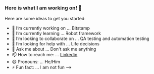 ### Here is what I am working on! 👋

Here are some ideas to get you started:

- 🔭 I’m currently working on ... Bitstamp
- 🌱 I’m currently learning ... Robot framework
- 👯 I’m looking to collaborate on ... QA testing and automation testing 
- 🤔 I’m looking for help with ... Life decisions
- 💬 Ask me about ... Don't ask me anything
- 📫 How to reach me: ... [Linkedin](https://www.linkedin.com/in/milan-grujicic-20ba05110/)
- 😄 Pronouns: ... He/Him
- ⚡ Fun fact: ... I am not fun
-->
